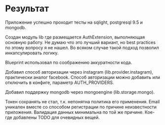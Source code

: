 # Результат

Приложение успешно проходит тесты на sqlight, postgresql 9.5 и mongodb.

Создан модуль lib где размещается AuthExtension, выполняющая основную работу. Не думаю что это лучший вариант, но best practices
по этому вопросу я не нашел. Во всяком случае такой подход позволил инкапсулировать логику.

Blueprint использовал по соображению аккуратности кода.

Добавил способ авторизации через instagram (lib.provider.instagram), практически аналог facebook. Способ авторизации можно добавить или отключить 
в конфиге, параметр AUTH_PROVIDERS.

Добавил поддержку mongodb через mongoengine (lib.storage.mongo).

Токен сохранять не стал, т.к. непонятна политика его применения. 
Email уникален вместе со способом регистрации по причине неизвестности приложения.
Валидация данных минимальна по той же причине.
Кое-где добавлены TODO для очевидных вещей.